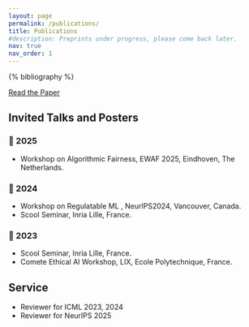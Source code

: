 ```yaml
---
layout: page
permalink: /publications/
title: Publications
#description: Preprints under progress, please come back later.
nav: true
nav_order: 1
---
```


<!-- _pages/publications.md -->
<div class="publications">

  {% bibliography %}

  <!-- Replace the download link with the direct link to the paper -->
  <p><a href="https://ojs.aaai.org/index.php/AAAI/article/view/33682" target="_blank">Read the Paper</a></p>


</div>

## Invited Talks and Posters

### 🔹 2025

-  Workshop on Algorithmic Fairness, EWAF 2025, Eindhoven, The Netherlands.

### 🔹 2024

-  Workshop on Regulatable ML , NeurIPS2024, Vancouver, Canada.
-  Scool Seminar, Inria Lille, France.

### 🔹 2023

-  Scool Seminar, Inria Lille, France.
-  Comete Ethical AI Workshop, LIX, Ecole Polytechnique, France. 


## Service

- Reviewer for ICML 2023, 2024
- Reviewer for NeurIPS 2025